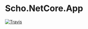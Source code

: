 # Scho.NetCore.App
[![Travis](https://travis-ci.org/stoyandimov/Scho.NetCore.App.svg?branch=master)](https://travis-ci.org/stoyandimov/Scho.NetCore.App)

